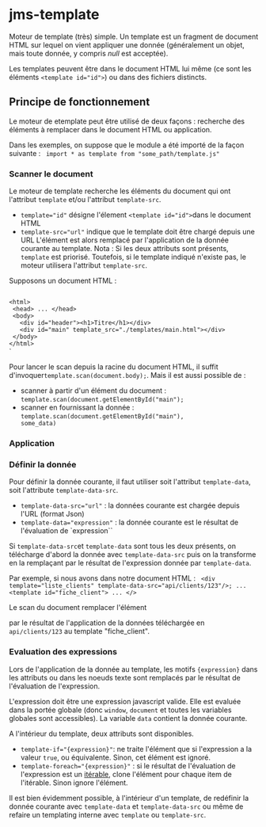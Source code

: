# jms-template

Moteur de template (très) simple.
Un template est un fragment de document HTML sur lequel on vient appliquer une donnée (généralement un objet, mais toute donnée, y compris _null_ est acceptée).
 
Les templates peuvent être dans le document HTML lui même (ce sont les éléments `<template id="id">`) ou dans des fichiers distincts.

## Principe de fonctionnement

Le moteur de etemplate peut être utilisé de deux façons : recherche des éléments à remplacer dans le document HTML ou application.

Dans les exemples, on suppose que le module a été importé de la façon suivante :
<code>
import * as template from "some_path/template.js"
</code>

### Scanner le document
 Le moteur de template recherche les éléments du document qui ont l'attribut `template` et/ou l'attribut `template-src`.
 - `template="id"` désigne l'élement `<template id="id">`dans le document HTML
 - `template-src="url"` indique que le template doit être chargé depuis une URL
 L'élément est alors remplacé par l'application de la donnée courante au template.
 Nota :  Si les deux attributs sont présents, `template` est priorisé.
 Toutefois, si le template indiqué n'existe pas, le moteur utilisera l'attribut `template-src`.

Supposons un document HTML :

<code>
&lt;html&gt;
 &lt;head&gt; ... &lt;/head&gt;
 &lt;body&gt;
   &lt;div id="header"&gt;&lt;h1&gt;Titre&lt;/h1&gt;&lt;/div&gt;
   &lt;div id="main" template_src="./templates/main.html"&gt;&lt;/div&gt;
 &lt;/body&gt;
&lt;/html&gt;
</code>
`

Pour lancer le scan depuis la racine du document HTML, il suffit d'invoquer<code>template.scan(document.body);</code>.
Mais il est aussi possible de :
- scanner à partir d'un élément du document : <code>template.scan(document.getElementById("main");</code>
- scanner en fournissant la donnée : <code>template.scan(document.getElementById("main"), some_data)</code>

### Application

### Définir la donnée

 Pour définir la donnée courante, il faut utiliser soit l'attribut `template-data`, soit l'attribute `template-data-src`.
 - `template-data-src="url"` : la données courante est chargée depuis l'URL (format Json)
 - `template-data="expression"` : la donnée courante est le résultat de l'évaluation de `expression``  
 
Si `template-data-src`et `template-data` sont tous les deux présents, on télécharge d'abord la donnée avec `template-data-src`
puis on la transforme en la remplaçant par le résultat de l'expression donnée par `template-data`.

Par exemple, si nous avons dans notre document HTML :
<code>
&lt;div template="liste_clients" template-data-src="api/clients/123"/&gt;;
...
&lt;template id="fiche_client"&gt; ... &lt;/&gt;
</code>

Le scan du document remplacer l'élément <div> par le résultat de l'application de la données téléchargée en `api/clients/123` au template "fiche_client".

### Evaluation des expressions

 Lors de l'application de la donnée au template, les motifs `{expression}` dans les attributs ou dans les noeuds texte sont remplacés par le résultat de l'évaluation
 de l'expression.
 
 L'expression doit être une expression javascript valide.
 Elle est evaluée dans la portée globale (donc `window`, `document` et toutes les variables globales sont accessibles).
 La variable `data` contient la donnée courante.
 
 A l'intérieur du template, deux attributs sont disponibles.
 - `template-if="{expression}"`: ne traite l'élément que si l'expression a la valeur `true`, ou équivalente. Sinon, cet élément est ignoré.
 - `template-foreach="{expression}"` : si le résultat de l'évaluation de l'expression est un [itérable](https://developer.mozilla.org/fr/docs/Web/JavaScript/Reference/Iteration_protocols),
 clone l'élément pour chaque item de l'itérable. Sinon ignore l'élément.
  
 Il est bien évidemment possible, à l'intérieur d'un template, de redéfinir la donnée courante avec `template-data` et `template-data-src` ou même de refaire un templating interne avec `template` ou `template-src`.
 

